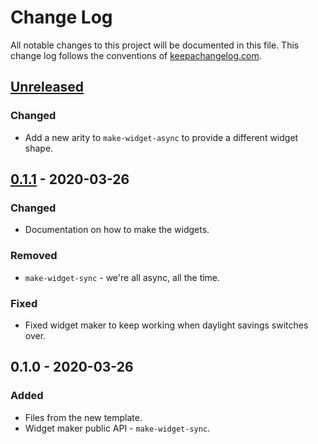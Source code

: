 # Change Log
All notable changes to this project will be documented in this file. This change log follows the conventions of [keepachangelog.com](http://keepachangelog.com/).

## [Unreleased]
### Changed
- Add a new arity to `make-widget-async` to provide a different widget shape.

## [0.1.1] - 2020-03-26
### Changed
- Documentation on how to make the widgets.

### Removed
- `make-widget-sync` - we're all async, all the time.

### Fixed
- Fixed widget maker to keep working when daylight savings switches over.

## 0.1.0 - 2020-03-26
### Added
- Files from the new template.
- Widget maker public API - `make-widget-sync`.

[Unreleased]: https://github.com/your-name/gibberwocky-clj/compare/0.1.1...HEAD
[0.1.1]: https://github.com/your-name/gibberwocky-clj/compare/0.1.0...0.1.1
